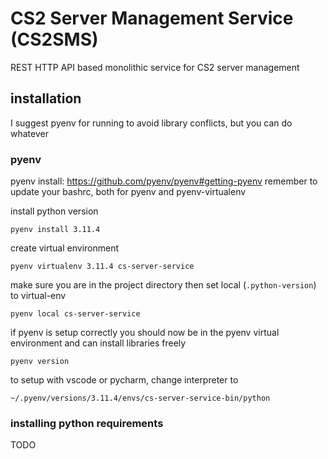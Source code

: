 # CS2 Server Management Service (CS2SMS)
REST HTTP API based monolithic service for CS2 server management

## installation
I suggest pyenv for running to avoid library conflicts, but you can do whatever

### pyenv
pyenv install: https://github.com/pyenv/pyenv#getting-pyenv
remember to update your bashrc, both for pyenv and pyenv-virtualenv

install python version
```
pyenv install 3.11.4
```

create virtual environment
```
pyenv virtualenv 3.11.4 cs-server-service
```

make sure you are in the project directory
then set local (`.python-version`) to virtual-env
```
pyenv local cs-server-service
```

if pyenv is setup correctly you should now be in the pyenv virtual environment and can install libraries freely
```
pyenv version
```

to setup with vscode or pycharm, change interpreter to 
```
~/.pyenv/versions/3.11.4/envs/cs-server-service-bin/python
```

### installing python requirements
TODO
